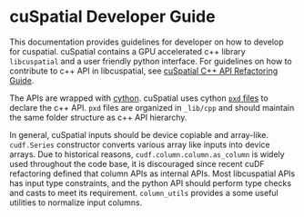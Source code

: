 # cuSpatial Developer Guide

This documentation provides guidelines for developer on how to develop for cuspatial.
cuSpatial contains a GPU accelerated c++ library `libcuspatial` and a user friendly
python interface.
For guidelines on how to contribute to c++ API in libcuspatial,
see [cuSpatial C++ API Refactoring Guide](https://github.com/rapidsai/cuspatial/blob/main/cpp/doc/libcuspatial_refactoring_guide.md).

The APIs are wrapped with [cython](https://cython.readthedocs.io/en/latest/).
cuSpatial uses cython [`pxd` files](https://cython.readthedocs.io/en/latest/src/tutorial/pxd_files.html?highlight=pxd#pxd-files) to declare the c++ API.
`pxd` files are organized in `_lib/cpp` and should maintain the same folder structure as c++ API hierarchy.

<!-- Add reference when ready -->
<!-- `pyx` files should be organized in similar categories as `library_design` -->

In general,
cuSpatial inputs should be device copiable and array-like.
`cudf.Series` constructor converts various array like inputs into device arrays.
Due to historical reasons,
`cudf.column.column.as_column` is widely used throughout the code base,
it is discouraged since recent cuDF refactoring defined that column APIs as internal APIs.
Most libcuspatial APIs has input type constraints,
and the python API should perform type checks and casts to meet its requirement.
`column_utils` provides a some useful utilities to normalize input columns.
